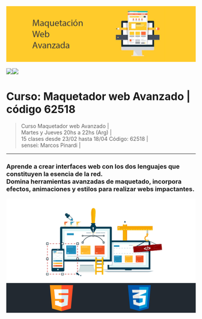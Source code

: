 <img src="extras/imgs/git-header.png">

<img src="https://img.shields.io/badge/HTML-F38454?style=for-the-badge&logo=html5&logoColor=white"><img src="https://img.shields.io/badge/CSS-1490fc?&style=for-the-badge&logo=css3&logoColor=white">

# Curso: Maquetador web Avanzado  |  código 62518

> Curso Maquetador web Avanzado |   
> Martes y Jueves 20hs a 22hs (Arg) |  
> 15 clases desde 23/02 hasta 18/04
> Código: 62518 |  
> sensei: Marcos Pinardi |

--- 

### Aprende a crear interfaces web con los dos lenguajes que constituyen la esencia de la red.<br> Domina herramientas avanzadas de maquetado, incorpora efectos, animaciones y estilos para realizar webs impactantes.







<img src="extras/imgs/separador.png"> 
<img src="extras/imgs/git-footer.png"> 